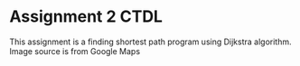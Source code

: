 # Assignment 2 CTDL
This assignment is a finding shortest path program using Dijkstra algorithm. Image source is from Google Maps

